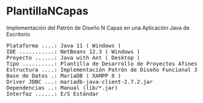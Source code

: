 # PlantillaNCapas

Implementación del Patrón de Diseño N Capas en una Aplicación Java de Escritorio

<pre>
Plataforma ....: Java 11 ( Windows )
IDE ...........: NetBeans 12.3 ( Windows )
Proyecto ......: Java with Ant ( Desktop )
Tipo ..........: Plantilla de Desarrollo de Proyectos Afines
Estructura ....: Implementación Patrón de Diseño Funcional 3 Capas
Base de Datos .: MariaDB ( XAMPP 8 )
Driver JDBC ...: mariadb-java-client-2.7.2.jar
Dependencias ..: Manual (lib/*.jar)
Interfaz ......: E/S Estándar
<pre>
